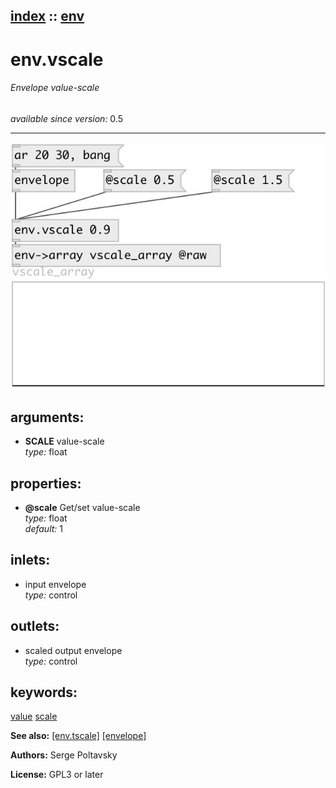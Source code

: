 [index](index.html) :: [env](category_env.html)
---

# env.vscale

###### Envelope value-scale

*available since version:* 0.5

---




[![example](../examples/img/env.vscale.jpg)](../examples/pd/env.vscale.pd)



## arguments:

* **SCALE**
value-scale<br>
_type:_ float<br>





## properties:

* **@scale** 
Get/set value-scale<br>
_type:_ float<br>
_default:_ 1<br>



## inlets:

* input envelope<br>
_type:_ control



## outlets:

* scaled output envelope<br>
_type:_ control



## keywords:

[value](keywords/value.html)
[scale](keywords/scale.html)



**See also:**
[\[env.tscale\]](env.tscale.html)
[\[envelope\]](envelope.html)




**Authors:** Serge Poltavsky




**License:** GPL3 or later





